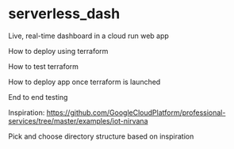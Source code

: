 # serverless_dash

Live, real-time dashboard in a cloud run web app

How to deploy using terraform

How to test terraform

How to deploy app once terraform is launched

End to end testing

Inspiration: https://github.com/GoogleCloudPlatform/professional-services/tree/master/examples/iot-nirvana

Pick and choose directory structure based on inspiration